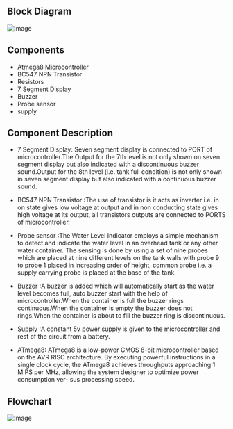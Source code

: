 ## Block Diagram

![image](https://user-images.githubusercontent.com/46954351/156548869-7ca0cf57-fdd6-44cc-b245-4a2eeff21edd.png)


## Components

* Atmega8 Microcontroller
* BC547 NPN Transistor
* Resistors
* 7 Segment Display
* Buzzer
* Probe sensor
* supply


## Component Description 


* 7 Segment Display: Seven segment display is connected to PORT of microcontroller.The Output for the 7th level is not only shown on seven segment display but also indicated with a discontinuous buzzer sound.Output for the 8th level (i.e. tank full condition) is not only shown in seven segment display but also indicated with a continuous buzzer sound.


* BC547 NPN Transistor :The use of transistor is it acts as inverter i.e. in on state gives low voltage at output and in non conducting state gives high voltage at its output, all transistors outputs are connected to PORTS of microcontroller.

* Probe sensor :The Water Level Indicator employs a simple mechanism to detect and indicate the water level in an overhead tank or any other water container.
The sensing is done by using a set of nine probes which are placed at nine different levels on the tank walls with probe 9 to probe 1 placed in increasing order of height, common probe i.e. a supply carrying probe is placed at the base of the tank.

* Buzzer :A buzzer is added which will automatically start as the water level becomes full, auto buzzer start with the help of microcontroller.When the container is full the buzzer rings continuous.When the container is empty the buzzer does not rings.When the container is about to fill the buzzer ring is discontinuous.

* Supply :A constant 5v power supply is given to the microcontroller and rest of the circuit from a battery.

* ATmega8: ATmega8 is a low-power CMOS 8-bit microcontroller based on the AVR RISC architecture. By executing powerful instructions in a single clock cycle, the ATmega8 achieves throughputs approaching 1 MIPS per MHz, allowing the system designer to optimize power consumption ver- sus processing speed.




## Flowchart

![image](https://user-images.githubusercontent.com/46954351/156549862-e3d9de59-5081-4849-be9d-ab5476e0187d.png)




